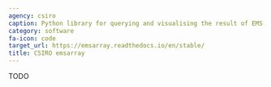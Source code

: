 ```yaml
---
agency: csiro
caption: Python library for querying and visualising the result of EMS models, including eReefs GBR4, GBR1 and RECOM
category: software
fa-icon: code
target_url: https://emsarray.readthedocs.io/en/stable/
title: CSIRO emsarray
---
```

TODO

